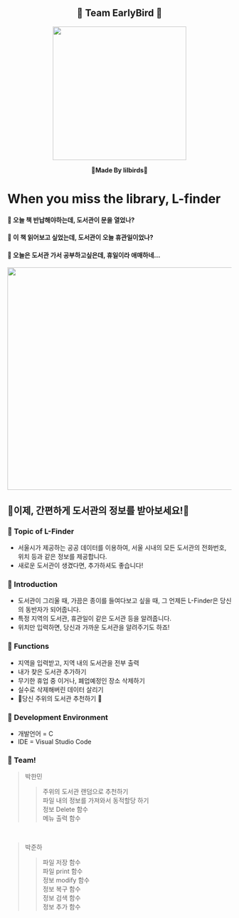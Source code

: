 <div align="center">
  
  ## 🐣 Team EarlyBird 🐣
  
<p align="center"><img src="https://cdn-api.sporky.ai/backends/template/293f050f-cf68-46ab-8936-c75634933ba3/156cd56be53f487591b54aa08fa9e1b1.png" height="300px" width="300px"></p>
  
  **🐤Made By lilbirds🐤**

  
</div>

# When you miss the library, L-finder
#### 🐤 오늘 책 반납해야하는데, 도서관이 문을 열었나?
#### 🐤 이 책 읽어보고 싶었는데, 도서관이 오늘 휴관일이었나?
#### 🐤 오늘은 도서관 가서 공부하고싶은데, 휴일이라 애매하네...
<div align="center">
<p align="center"><img src="https://cdn-api.sporky.ai/backends/template/7c949808-90d5-4c42-bb90-5a6dd433fabe/e2c9e6632c2c4955bfb6e1928f2f5c77.png" height="500px" width="800px"></p>
</div>

## 🔔이제, 간편하게 도서관의 정보를 받아보세요!🔔


### 📓 Topic of L-Finder
 - 서울시가 제공하는 공공 데이터를 이용하여, 서울 시내의 모든 도서관의 전화번호, 위치 등과 같은 정보를 제공합니다.
 - 새로운 도서관이 생겼다면, 추가하셔도 좋습니다!

### 📓 Introduction
 - 도서관이 그리울 때, 가끔은 종이를 들여다보고 싶을 때, 그 언제든 L-Finder은 당신의 동반자가 되어줍니다.
 - 특정 지역의 도서관, 휴관일이 같은 도서관 등을 알려줍니다.
 - 위치만 입력하면, 당신과 가까운 도서관을 알려주기도 하죠!

### 📓 Functions
 - 지역을 입력받고, 지역 내의 도서관을 전부 출력
 - 내가 찾은 도서관 추가하기
 - 무기한 휴업 중 이거나, 폐업예정인 장소 삭제하기
 - 실수로 삭제해버린 데이터 살리기
 - 🐥당신 주위의 도서관 추천하기 🐥

### 📓 Development Environment
 - 개발언어 = C
 - IDE = Visual Studio Code

### 📓 Team!
 > 박한민
  > > 주위의 도서관 랜덤으로 추천하기  <br/>  파일 내의 정보를 가져와서 동적할당 하기 <br/> 정보 Delete 함수 <br/> 메뉴 출력 함수


  
  
  <br/>
  
> 박준하
 > > 파일 저장 함수 <br/> 파일 print 함수  <br/> 정보 modify 함수  <br/> 정보 복구 함수 <br/> 정보 검색 함수 <br/> 정보 추가 함수


